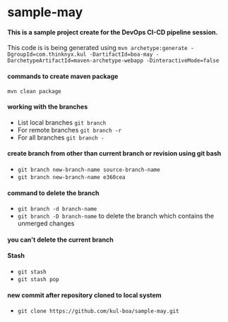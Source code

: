 # sample-may
#### This is a sample project create for the DevOps CI-CD pipeline session.
This code is is being generated using `mvn archetype:generate -DgroupId=com.thinknyx.kul -DartifactId=boa-may -DarchetypeArtifactId=maven-archetype-webapp -DinteractiveMode=false`
#### commands to create maven package
`mvn clean package`
#### working with the branches
- List local branches `git branch`
- For remote branches `git branch -r`
- For all branches `git branch -`
#### create branch from other than current branch or revision using git bash
- `git branch new-branch-name source-branch-name`
- `git branch new-branch-name e360cea`
#### command to delete the branch
- `git branch -d branch-name`
- `git branch -D branch-name` to delete the branch which contains the unmerged changes
#### you can't delete the current branch
#### Stash 
- `git stash`
- `git stash pop`
#### new commit after repository cloned to local system
- `git clone https://github.com/kul-boa/sample-may.git`
